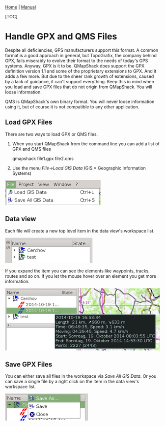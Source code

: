 [Home](Home) | [Manual](DocMain)

[TOC]

# Handle GPX and QMS Files

Despite all deficiencies, GPS manufacturers support this format. A common format is a good approach in general, but TopoGrafix, the company behind GPX, fails miserably to evolve their format to the needs of today's GPS systems. Anyway, GPX is it to be. QMapShack does support the GPX definition version 1.1 and some of the proprietary extensions to GPX. And it adds a few more. But due to the sheer rank growth of extensions, caused by a lack of guidance, it can't support everything. Keep this in mind when you load and save GPX files that do not origin from QMapShack. You will loose information.

QMS is QMapShack's own binary format. You will never loose information using it, but of course it is not compatible to any other application. 

## Load GPX Files

There are two ways to load GPX or QMS files. 

1) When you start QMapShack from the command line you can add a list of GPX and QMS files

    qmapshack file1.gpx file2.qms
    
2) Use the menu _File->Load GIS Data_ (GIS = Geographic Information Systems)

![Alt text](images/DocHandleGpxFiles/maproom1.png)

## Data view

Each file will create a new top level item in the data view's workspace list. 

![Alt text](images/DocHandleGpxFiles/maproom2.png)

If you expand the item you can see the elements like waypoints, tracks, routes and so on. If you let the mouse hover over an element you get more information.

![Alt text](images/DocHandleGpxFiles/maproom3.png)

## Save GPX Files

You can either save all files in the workspace via _Save All GIS Data_. Or you can save a single file by a right click on the item in the data view's workspace list.

![Alt text](images/DocHandleGpxFiles/maproom4.png)
